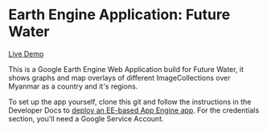 Earth Engine Application: Future Water
================================

[Live Demo](https://myanmar-rainapp.appspot.com/)

This is a Google Earth Engine Web Application build for Future Water, 
it shows graphs and map overlays of different ImageCollections over Myanmar as a country and it's regions.


To set up the app yourself, clone this git and follow the instructions in the Developer Docs to
[deploy an EE-based App Engine app](
    https://developers.google.com/earth-engine/app_engine_intro#deploying-app-engine-apps-with-earth-engine).
For the credentials section, you'll need a Google Service Account.
